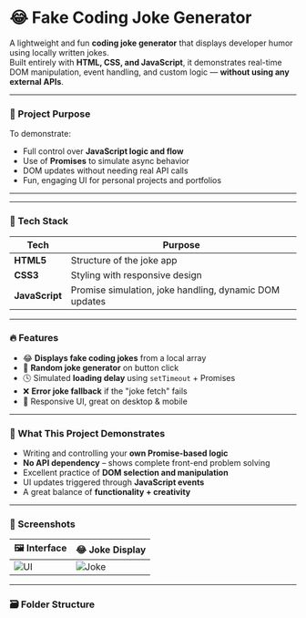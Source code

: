 # 😂 Fake Coding Joke Generator

A lightweight and fun **coding joke generator** that displays developer humor using locally written jokes.  
Built entirely with **HTML, CSS, and JavaScript**, it demonstrates real-time DOM manipulation, event handling, and custom logic — **without using any external APIs**.

---

### 🎯 Project Purpose

To demonstrate:
- Full control over **JavaScript logic and flow**
- Use of **Promises** to simulate async behavior
- DOM updates without needing real API calls
- Fun, engaging UI for personal projects and portfolios

---

---

### 🔧 Tech Stack

| Tech | Purpose |
|------|---------|
| **HTML5** | Structure of the joke app |
| **CSS3**  | Styling with responsive design |
| **JavaScript** | Promise simulation, joke handling, dynamic DOM updates |

---

### 🔥 Features

- 😂 **Displays fake coding jokes** from a local array
- 🔁 **Random joke generator** on button click
- 🕓 Simulated **loading delay** using `setTimeout` + Promises
- ❌ **Error joke fallback** if the "joke fetch" fails
- 📱 Responsive UI, great on desktop & mobile

---

### 🧠 What This Project Demonstrates

- Writing and controlling your **own Promise-based logic**
- **No API dependency** – shows complete front-end problem solving
- Excellent practice of **DOM selection and manipulation**
- UI updates triggered through **JavaScript events**
- A great balance of **functionality + creativity**

---

### 📸 Screenshots

| 🖼️ Interface | 😂 Joke Display |
|-------------|-----------------|
| ![UI](https://via.placeholder.com/300x150.png?text=Fake+Joke+UI) | ![Joke](https://via.placeholder.com/300x150.png?text=Why+do+devs+prefer+dark+mode...) |

---

### 🗃️ Folder Structure

